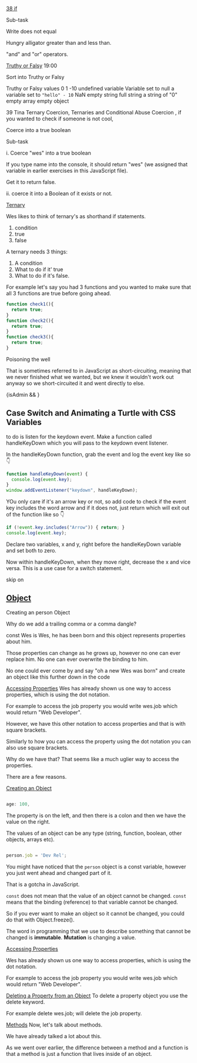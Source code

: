 




[38 if](https://wesbos.com/javascript/07-logic-and-flow-control/if-statements-function-returns-truthy-falsy)

Sub-task

Write does not equal

Hungry alligator greater than and less than.

"and" and "or" operators.


[Truthy or Falsy](https://wesbos.com/javascript/07-logic-and-flow-control/if-statements-function-returns-truthy-falsy#truthy-or-falsy)
19:00


Sort into Truthy or Falsy

Truthy or Falsy values
0
1
-10
undefined variable
Variable set to null
a variable set to `"hello" - 10` NaN
empty string
full string
a string of "0"
empty array
empty object


39 Tina Ternary
Coercion, Ternaries and Conditional Abuse
Coercion , if you wanted to check if someone is not cool,

Coerce into a true boolean

Sub-task

i.
Coerce "wes" into a true boolean

If you type name into the console, it should return "wes" (we assigned that variable in earlier exercises in this JavaScript file).

Get it to return false.

ii.
coerce it into a Boolean of it exists or not.



[Ternary](https://wesbos.com/javascript/07-logic-and-flow-control/coercion-ternaries-and-conditional-abuse/#ternary)

Wes likes to think of ternary's as shorthand if statements.
1. condition
2. true
3. false

A ternary needs 3 things:

1. A condition
2. What to do if it' true
3. What to do if it's false.


For example let's say you had 3 functions and you wanted to make sure that all 3 functions are true before going ahead.

```js
function check1(){
  return true;
}
function check2(){
  return true;
}
function check3(){
  return true;
}
```

Poisoning the well

That is sometimes referred to in JavaScript as short-circuiting, meaning that we never finished what we wanted, but we knew it wouldn't work out anyway so we short-circuited it and went directly to else.

{isAdmin && <AdminBar/>}








## Case Switch and Animating a Turtle with CSS Variables

 to do is listen for the keydown event. Make a function called handleKeyDown which you will pass to the keydown event listener.

In the handleKeyDown function, grab the event and log the event key like so 👇

```js
function handleKeyDown(event) {
  console.log(event.key);
}
window.addEventListener("keydown", handleKeyDown);

```

YOu only care if it's an arrow key or not, so add code to check if the event key includes the word arrow and if it does not, just return which will exit out of the function like so 👇

```js
if (!event.key.includes("Arrow")) { return; }
console.log(event.key);
```

Declare two variables, x and y, right before the handleKeyDown variable and set both to zero.

Now within handleKeyDown, when they move right, decrease the x and vice versa. This is a use case for a switch statement.



skip on


## [Object](https://wesbos.com/javascript/08-data-types/objects/)


Creating an person Object

Why do we add a trailing comma or a comma dangle?

const
Wes is Wes, he has been born and this object represents properties about him.

Those properties can change as he grows up, however no one can ever replace him. No one can ever overwrite the binding to him.

No one could ever come by and say "oh a new Wes was born" and create an object like this further down in the code

[Accessing Properties](https://wesbos.com/javascript/08-data-types/objects/#accessing-properties)
Wes has already shown us one way to access properties, which is using the dot notation.

For example to access the job property you would write wes.job which would return "Web Developer".

However, we have this other notation to access properties and that is with square brackets.

Similarly to how you can access the property using the dot notation you can also use square brackets.

Why do we have that? That seems like a much uglier way to access the properties.

There are a few reasons.





[Creating an Object](https://wesbos.com/javascript/08-data-types/objects#creating-an-object)


```js

age: 100,

```
The property is on the left, and then there is a colon and then we have the value on the right.

The values of an object can be any type (string, function, boolean, other objects, arrays etc).



```js

person.job = 'Dev Rel';

```


You might have noticed that the `person` object is a const variable, however you just went ahead and changed part of it.

That is a gotcha in JavaScript.

`const` does not mean that the value of an object cannot be changed. `const` means that the binding (reference) to that variable cannot be changed.

So if you ever want to make an object so it cannot be changed, you could do that with Object.freeze().

The word in programming that we use to describe something that cannot be changed is **immutable**. **Mutation** is changing a value.

[Accessing Properties](https://wesbos.com/javascript/08-data-types/objects#accessing-properties)

Wes has already shown us one way to access properties, which is using the dot notation.

For example to access the job property you would write wes.job which would return "Web Developer".


[Deleting a Property from an Object]()
To delete a property object you use the delete keyword.

For example delete wes.job; will delete the job property.



[Methods](https://wesbos.com/javascript/08-data-types/objects#methods)
Now, let's talk about methods.

We have already talked a lot about this.

As we went over earlier, the difference between a method and a function is that a method is just a function that lives inside of an object.